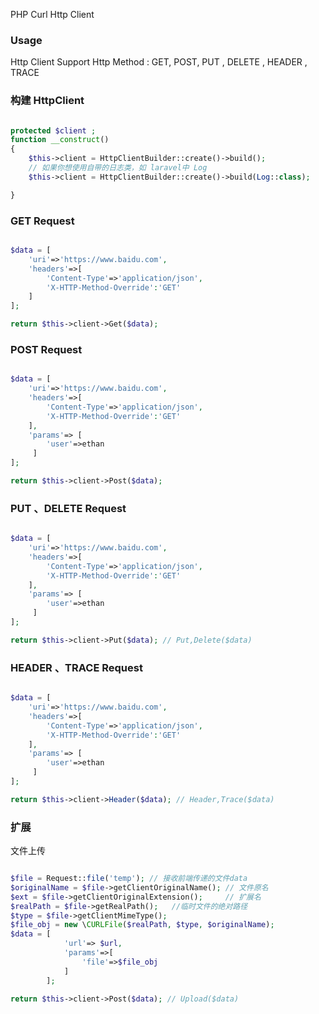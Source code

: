 PHP Curl Http Client

### Usage

Http Client Support Http Method : GET, POST, PUT , DELETE , HEADER , TRACE

### 构建 HttpClient

```php

protected $client ;
function __construct()
{
    $this->client = HttpClientBuilder::create()->build(); 
    // 如果你想使用自带的日志类，如 laravel中 Log
    $this->client = HttpClientBuilder::create()->build(Log::class); 

}

```

### GET Request

```php

$data = [
    'uri'=>'https://www.baidu.com',
    'headers'=>[
        'Content-Type'=>'application/json',
        'X-HTTP-Method-Override':'GET'
    ]
];

return $this->client->Get($data);

```

### POST Request

```php

$data = [
    'uri'=>'https://www.baidu.com',
    'headers'=>[
        'Content-Type'=>'application/json',
        'X-HTTP-Method-Override':'GET'
    ],
    'params'=> [
        'user'=>ethan
     ]
];

return $this->client->Post($data);

```

### PUT 、DELETE Request

```php

$data = [
    'uri'=>'https://www.baidu.com',
    'headers'=>[
        'Content-Type'=>'application/json',
        'X-HTTP-Method-Override':'GET'
    ],
    'params'=> [
        'user'=>ethan
     ]
];

return $this->client->Put($data); // Put,Delete($data)

```


### HEADER 、TRACE Request

```php

$data = [
    'uri'=>'https://www.baidu.com',
    'headers'=>[
        'Content-Type'=>'application/json',
        'X-HTTP-Method-Override':'GET'
    ],
    'params'=> [
        'user'=>ethan
     ]
];

return $this->client->Header($data); // Header,Trace($data)

```


### 扩展
文件上传

```php

$file = Request::file('temp'); // 接收前端传递的文件data
$originalName = $file->getClientOriginalName(); // 文件原名
$ext = $file->getClientOriginalExtension();     // 扩展名
$realPath = $file->getRealPath();   //临时文件的绝对路径
$type = $file->getClientMimeType();
$file_obj = new \CURLFile($realPath, $type, $originalName);
$data = [
            'url'=> $url,
            'params'=>[
                'file'=>$file_obj
            ]
        ];

return $this->client->Post($data); // Upload($data)

```


